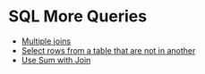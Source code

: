 # SQL More Queries

- [Multiple joins](https://dev.mysql.com/doc/refman/8.0/en/join.html)
- [Select rows from a table that are not in another](https://stackoverflow.com/questions/11767565/mysql-select-rows-from-a-table-that-are-not-in-another)
- [Use Sum with Join](https://stackoverflow.com/questions/14773557/mysql-using-sum-with-join)
